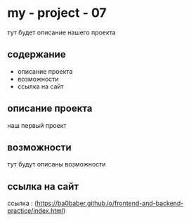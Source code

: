 # my - project - 07
тут будет описание нашего проекта

## содержание
- описание проекта
- возможности
- ссылка на сайт

## описание проекта
наш первый проект

## возможности 
тут будут описаны возможности

## ссылка на сайт
ссылка : (https://ba0baber.github.io/frontend-and-backend-practice/index.html)

